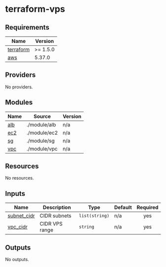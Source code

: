 # terraform-vps

<!-- BEGIN_TF_DOCS -->
## Requirements

| Name | Version |
|------|---------|
| <a name="requirement_terraform"></a> [terraform](#requirement\_terraform) | >= 1.5.0 |
| <a name="requirement_aws"></a> [aws](#requirement\_aws) | 5.37.0 |

## Providers

No providers.

## Modules

| Name | Source | Version |
|------|--------|---------|
| <a name="module_alb"></a> [alb](#module\_alb) | ./module/alb | n/a |
| <a name="module_ec2"></a> [ec2](#module\_ec2) | ./module/ec2 | n/a |
| <a name="module_sg"></a> [sg](#module\_sg) | ./module/sg | n/a |
| <a name="module_vpc"></a> [vpc](#module\_vpc) | ./module/vpc | n/a |

## Resources

No resources.

## Inputs

| Name | Description | Type | Default | Required |
|------|-------------|------|---------|:--------:|
| <a name="input_subnet_cidr"></a> [subnet\_cidr](#input\_subnet\_cidr) | CIDR subnets | `list(string)` | n/a | yes |
| <a name="input_vpc_cidr"></a> [vpc\_cidr](#input\_vpc\_cidr) | CIDR VPS range | `string` | n/a | yes |

## Outputs

No outputs.
<!-- END_TF_DOCS -->
